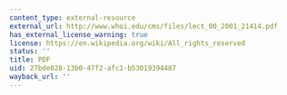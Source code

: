 ```yaml
---
content_type: external-resource
external_url: http://www.whoi.edu/cms/files/lect_00_2001_21414.pdf
has_external_license_warning: true
license: https://en.wikipedia.org/wiki/All_rights_reserved
status: ''
title: PDF
uid: 27bde828-13b0-47f2-afc1-b53019394487
wayback_url: ''
---
```


